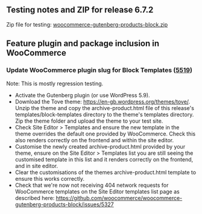## Testing notes and ZIP for release 6.7.2

Zip file for testing: [woocommerce-gutenberg-products-block.zip](https://github.com/woocommerce/woocommerce-gutenberg-products-block/files/7883027/woocommerce-gutenberg-products-block.zip)

## Feature plugin and package inclusion in WooCommerce

### Update WooCommerce plugin slug for Block Templates ([5519](https://github.com/woocommerce/woocommerce-gutenberg-products-block/pull/5519))

Note: This is mostly regression testing.

- Activate the Gutenberg plugin (or use WordPress 5.9).
- Download the Tove theme: https://en-gb.wordpress.org/themes/tove/. Unzip the theme and copy the archive-product.html file of this release's templates/block-templates directory to the theme's templates directory. Zip the theme folder and upload the theme to your test site.
- Check Site Editor > Templates and ensure the new template in the theme overrides the default one provided by WooCommerce. Check this also renders correctly on the frontend and within the site editor.
- Customise the newly created archive-product.html provided by your theme, ensure on the Site Editor > Templates list you are still seeing the customised template in this list and it renders correctly on the frontend, and in site editor.
- Clear the customisations of the themes archive-product.html template to ensure this works correctly.
- Check that we're now not receiving 404 network requests for WooCommerce templates on the Site Editor templates list page as described here: https://github.com/woocommerce/woocommerce-gutenberg-products-block/issues/5327
